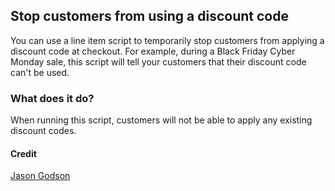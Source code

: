 ## Stop customers from using a discount code

You can use a line item script to temporarily stop customers from applying a discount code at checkout. For example, during a Black Friday Cyber Monday sale, this script will tell your customers that their discount code can't be used.

### What does it do?

When running this script, customers will not be able to apply any existing discount codes.

#### Credit

[Jason Godson](https://github.com/jgodson)
